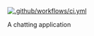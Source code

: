 [![.github/workflows/ci.yml](https://github.com/malpa222/peer-chat/actions/workflows/ci.yml/badge.svg?branch=master)](https://github.com/malpa222/peer-chat/actions/workflows/ci.yml)

A chatting application